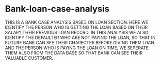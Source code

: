 # Bank-loan-case-analysis

THIS IS A BANK CASE ANALYSIS BASED ON LOAN SECTION. HERE WE IDENTIFY THE PERSON WHO IS GETTING THE LOAN BASED ON THEIR SALARY,THEIR PREVIOUS LOAN RECORD.
IN THIS ANALYSIS WE ALSO IDENTIFY THE DEFAULTER WHO ARE NOT PAYING THE LOAN, SO THAT IN FUTURE BANK CAN SEE THEIR CHARECTER BEFORE GIVING THEM LOAN.
AND THE PERSON WHO IS PAYING THE LOAN ON TIME, WE SEPERATE THEM ALSO FROM THE DATA BASE SO THAT BANK CAN SEE THEIR VALUABLE CUSTOMER.
